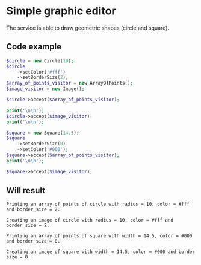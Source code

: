 # Simple graphic editor

The service is able to draw geometric shapes (circle and square).

## Code example
```php
$circle = new Circle(10);
$circle
    ->setColor('#fff')
    ->setBorderSize(2);
$array_of_points_visitor = new ArrayOfPoints();
$image_visitor = new Image();

$circle->accept($array_of_points_visitor);

print('\n\n');
$circle->accept($image_visitor);
print('\n\n');

$square = new Square(14.5);
$square
    ->setBorderSize(0)
    ->setColor('#000');
$square->accept($array_of_points_visitor);
print('\n\n');

$square->accept($image_visitor);

```

## Will result
```
Printing an array of points of circle with radius = 10, color = #fff and border_size = 2.

Creating an image of circle with radius = 10, color = #fff and border_size = 2.

Printing an array of points of square with width = 14.5, color = #000 and border size = 0.

Creating an image of square with width = 14.5, color = #000 and border size = 0.
```